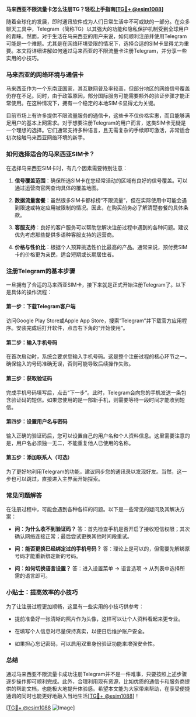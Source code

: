 **马来西亚不限流量卡怎么注册TG？轻松上手指南[[TG💪+ @esim1088](https://t.me/s/esim1088)]**

随着全球化的发展，即时通讯软件成为人们日常生活中不可或缺的一部分。在众多聊天工具中，Telegram（简称TG）以其强大的功能和隐私保护机制受到全球用户的青睐。然而，对于生活在马来西亚的用户来说，如何顺利注册并使用Telegram可能是一个难题。尤其是在网络环境受限的情况下，选择合适的SIM卡显得尤为重要。本文将详细讲解如何通过马来西亚的不限流量卡注册Telegram，并分享一些实用的小技巧。

### 马来西亚的网络环境与通信卡

马来西亚作为一个东南亚国家，其互联网普及率较高，但部分地区的网络信号覆盖仍存在不足。同时，由于政策原因，部分国际服务可能需要额外的验证步骤才能正常使用。在这种情况下，拥有一个稳定的本地SIM卡显得尤为关键。

目前市场上有许多提供不限流量服务的通信卡，这些卡不仅价格实惠，而且能够满足用户的基本上网需求。对于想要注册Telegram的用户而言，这类SIM卡无疑是一个理想的选择。它们通常支持多种语言，且无需复杂的手续即可激活，非常适合初次接触马来西亚网络环境的新手。

### 如何选择适合的马来西亚SIM卡？

在选择马来西亚SIM卡时，有几个因素需要特别注意：

1. **信号覆盖范围**：确保所选SIM卡在您经常活动的区域有良好的信号覆盖。可以通过运营商官网查询具体的覆盖地图。
   
2. **数据流量套餐**：虽然很多SIM卡都标榜“不限流量”，但在实际使用中可能会遇到限速或特定应用被限制的情况。因此，在购买前务必了解清楚套餐的具体条款。

3. **客服支持**：良好的客户服务可以帮助您解决注册过程中遇到的各种问题。建议优先考虑那些提供多语种客服支持的运营商。

4. **价格与性价比**：根据个人预算挑选性价比最高的产品。通常来说，预付费SIM卡的价格更为亲民，适合短期或长期居住者。

### 注册Telegram的基本步骤

一旦拥有了合适的马来西亚SIM卡，接下来就是正式开始注册Telegram了。以下是具体的操作流程：

#### 第一步：下载Telegram客户端
访问Google Play Store或Apple App Store，搜索“Telegram”并下载官方应用程序。安装完成后打开软件，点击右下角的“开始使用”。

#### 第二步：输入手机号码
在首次启动时，系统会要求您输入手机号码。这是整个注册过程的核心环节之一。确保输入的号码准确无误，否则可能导致后续操作失败。

#### 第三步：获取验证码
完成手机号码填写后，点击“下一步”。此时，Telegram会向您的手机发送一条包含验证码的短信。如果您使用的是一部新手机，则需要等待一段时间才能收到短信。

#### 第四步：设置用户名与密码
输入正确的验证码后，您可以设置自己的用户名和个人资料信息。这里需要注意的是，用户名必须独一无二，不能重复他人已使用的名称。

#### 第五步：添加联系人（可选）
为了更好地利用Telegram的功能，建议同步您的通讯录以发现好友。当然，这一步也可以跳过，直接进入主界面开始探索。

### 常见问题解答

在注册过程中，可能会遇到各种各样的问题。以下是一些常见的疑问及其解决方案：

- **问：为什么收不到验证码？**
  答：首先检查手机是否开启了接收短信权限；其次确认网络连接正常；最后尝试更换其他时间段重试。

- **问：能否更换已经绑定过的手机号码？**
  答：理论上是可以的，但需要先解绑原号码才能重新绑定新的号码。

- **问：如何切换语言设置？**
  答：进入设置菜单 -> 语言选项 -> 从列表中选择所需的语言即可。

### 小贴士：提高效率的小技巧

为了让注册过程更加顺畅，这里有一些实用的小技巧供参考：

- 提前准备好一张清晰的照片作为头像，这样可以让个人资料看起来更专业。
  
- 在填写个人信息时尽量保持真实，以便日后维护账户安全。

- 如果担心忘记密码，可以启用双重身份验证功能来增强安全性。

### 总结

通过马来西亚不限流量卡成功注册Telegram并不是一件难事，只要按照上述步骤逐步操作即可顺利完成。此外，合理利用现有资源，比如优质的通信卡和服务商提供的帮助文档，也能极大地提升体验感。希望本文能为大家带来帮助，在享受便捷通讯的同时也能更好地融入当地生活[[TG💪+ @esim1088](https://t.me/s/esim1088)]！

[[TG💪+ @esim1088](https://t.me/s/esim1088) ![Image](https://i.postimg.cc/4NQfJmqS/Snipaste-2025-05-13-00-14-12.png)]